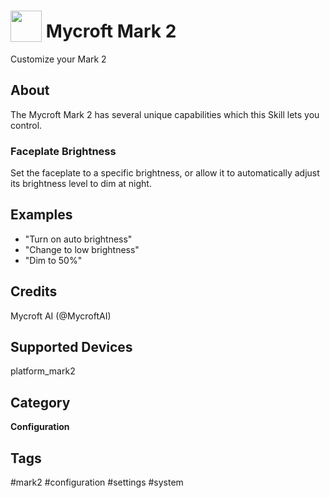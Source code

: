# <img src='https://github.com/FortAwesome/Font-Awesome/blob/master/svgs/solid/cog.svg' card_color='#40DBB0' width='50' height='50' style='vertical-align:bottom'/> Mycroft Mark 2
Customize your Mark 2

## About
The Mycroft Mark 2 has several unique capabilities which this Skill lets you
control.

###  Faceplate Brightness
Set the faceplate to a specific brightness, or allow it to automatically adjust
its brightness level to dim at night.

## Examples
* "Turn on auto brightness"
* "Change to low brightness"
* "Dim to 50%"

## Credits
Mycroft AI (@MycroftAI)

## Supported Devices
platform_mark2

## Category
**Configuration**

## Tags
#mark2
#configuration
#settings
#system
